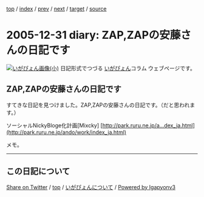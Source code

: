 [top](../index.html) 
 / [index](index.html) 
 / [prev](ig051230.html) 
 / [next](../2006/ig060101.html) 
 / [target](https://igapyon.github.io/diary/2005/ig051231.html) 
 / [source](https://github.com/igapyon/diary/blob/master/2005/ig051231.src.md) 

2005-12-31 diary: ZAP,ZAPの安藤さんの日記です
=====================================================================================================
[![いがぴょん画像(小)](https://igapyon.github.io/diary/images/iga200306s.jpg "いがぴょん")](https://igapyon.github.io/diary/memo/memoigapyon.html) 日記形式でつづる [いがぴょん](https://igapyon.github.io/diary/memo/memoigapyon.html)コラム ウェブページです。

## ZAP,ZAPの安藤さんの日記です


すてきな日記を見つけました。ZAP,ZAPの安藤さんの日記です。（だと思われます。）

ソーシャルNickyBloge化計画[Mixcky]
[http://park.ruru.ne.jp/a...dex_ja.html](http://park.ruru.ne.jp/ando/work/index_ja.html)

メモ。


----------------------------------------------------------------------------------------------------

## この日記について

[Share on Twitter](https://twitter.com/intent/tweet?hashtags=igapyon%2Cdiary%2C%E3%81%84%E3%81%8C%E3%81%B4%E3%82%87%E3%82%93&text=ZAP%2CZAP%E3%81%AE%E5%AE%89%E8%97%A4%E3%81%95%E3%82%93%E3%81%AE%E6%97%A5%E8%A8%98%E3%81%A7%E3%81%99&url=https%3A%2F%2Figapyon.github.io%2Fdiary%2F2005%2Fig051231.html) / [top](../index.html) / [いがぴょんについて](https://igapyon.github.io/diary/memo/memoigapyon.html) / [Powered by Igapyonv3](https://github.com/igapyon/igapyonv3)
